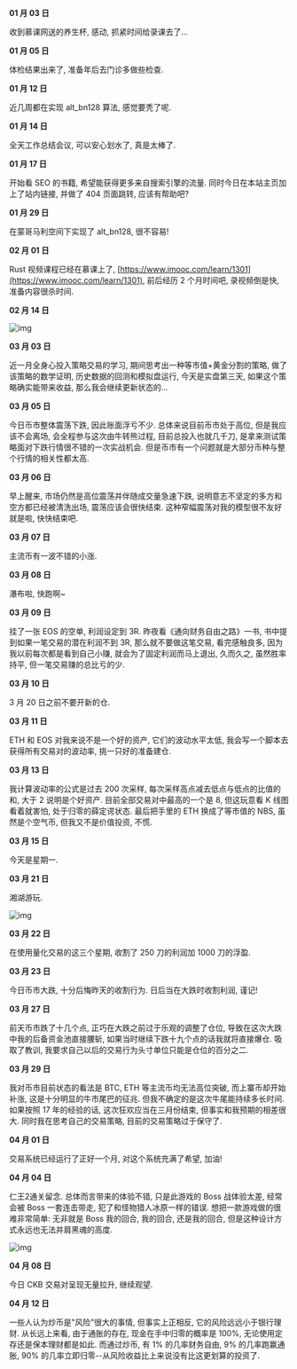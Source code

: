 **01 月 03 日**

收到慕课网送的养生杯, 感动, 抓紧时间给录课去了...

**01 月 05 日**

体检结果出来了, 准备年后去门诊多做些检查.

**01 月 12 日**

近几周都在实现 alt_bn128 算法, 感觉要秃了呢.

**01 月 14 日**

全天工作总结会议, 可以安心划水了, 真是太棒了.

**01 月 17 日**

开始看 SEO 的书籍, 希望能获得更多来自搜索引擎的流量. 同时今日在本站主页加上了站内链接, 并做了 404 页面跳转, 应该有帮助吧?

**01 月 29 日**

在蒙哥马利空间下实现了 alt_bn128, 很不容易!

**02 月 01 日**

Rust 视频课程已经在慕课上了, [https://www.imooc.com/learn/1301](https://www.imooc.com/learn/1301), 前后经历 2 个月时间吧, 录视频倒是快, 准备内容很杀时间.

**02 月 14 日**

![img](/img/diary/2021/epu.jpg)

**03 月 03 日**

近一月全身心投入策略交易的学习, 期间思考出一种等市值+黄金分割的策略, 做了该策略的数学证明, 历史数据的回测和模拟盘运行, 今天是实盘第三天, 如果这个策略确实能带来收益, 那么我会继续更新状态的...

**03 月 05 日**

今日币市整体震荡下跌, 因此账面浮亏不少. 总体来说目前币市处于高位, 但是我应该不会离场, 会全程参与这次由牛转熊过程, 目前总投入也就几千刀, 是拿来测试策略面对下跌行情很不错的一次实战机会. 但是币市有一个问题就是大部分币种与整个行情的相关性都太高.

**03 月 06 日**

早上醒来, 市场仍然是高位震荡并伴随成交量急速下跌, 说明意志不坚定的多方和空方都已经被清洗出场, 震荡应该会很快结束. 这种窄幅震荡对我的模型很不友好就是啦, 快快结束吧.

**03 月 07 日**

主流币有一波不错的小涨.

**03 月 08 日**

瀑布啦, 快跑啊~

**03 月 09 日**

挂了一张 EOS 的空单, 利润设定到 3R. 昨夜看《通向财务自由之路》一书, 书中提到如果一笔交易的潜在利润不到 3R, 那么就不要做这笔交易, 看完感触良多, 因为我以前每次都是看到自己小赚, 就会为了固定利润而马上退出, 久而久之, 虽然胜率持平, 但一笔交易赚的总比亏的少.

**03 月 10 日**

3 月 20 日之前不要开新的仓.

**03 月 11 日**

ETH 和 EOS 对我来说不是一个好的资产, 它们的波动水平太低, 我会写一个脚本去获得所有交易对的波动率, 挑一只好的准备建仓.

**03 月 13 日**

我计算波动率的公式是过去 200 次采样, 每次采样高点减去低点与低点的比值的和, 大于 2 说明是个好资产. 目前全部交易对中最高的一个是 8, 但这玩意看 K 线图看着就害怕, 处于归零的薛定谔状态. 最后把手里的 ETH 换成了等市值的 NBS, 虽然是个空气币, 但我又不是价值投资, 不慌.

**03 月 15 日**

今天是星期一.

**03 月 21 日**

湘湖游玩.

![img](/img/diary/2021/xianghu.jpg)

**03 月 22 日**

在使用量化交易的这三个星期, 收割了 250 刀的利润加 1000 刀的浮盈.

**03 月 23 日**

今日币市大跌, 十分后悔昨天的收割行为. 日后当在大跌时收割利润, 谨记!

**03 月 27 日**

前天币市跌了十几个点, 正巧在大跌之前过于乐观的调整了仓位, 导致在这次大跌中我的后备资金池直接腰斩, 如果当时继续下跌十九个点的话我就将直接爆仓. 吸取了教训, 我要求自己以后的交易行为头寸单位只能是仓位的百分之二.

**03 月 29 日**

我对币市目前状态的看法是 BTC, ETH 等主流币均无法高位突破, 而上寨币却开始补涨, 这是十分明显的牛市尾巴的征兆. 但我不确定的是这次牛尾能持续多长时间. 如果按照 17 年的经验的话, 这次狂欢应当在三月份结束, 但事实和我预期的相差很大. 同时我在思考自己的交易策略, 目前的交易策略过于保守了.

**04 月 01 日**

交易系统已经运行了正好一个月, 对这个系统充满了希望, 加油!

**04 月 04 日**

仁王2通关留念. 总体而言带来的体验不错, 只是此游戏的 Boss 战体验太差, 经常会被 Boss 一套连击带走, 犯了和怪物猎人冰原一样的错误. 想把一款游戏做的很难非常简单: 无非就是 Boss 我的回合, 我的回合, 还是我的回合, 但是这种设计方式永远也无法并肩黑魂的高度.

![img](/img/diary/2021/nioh2.png)

**04 月 08 日**

今日 CKB 交易对呈现无量拉升, 继续观望.

**04 月 12 日**

一些人认为炒币是"风险"很大的事情, 但事实上正相反, 它的风险远远小于银行理财. 从长远上来看, 由于通胀的存在, 现金在手中归零的概率是 100%, 无论使用定存还是保本理财都是如此. 而通过炒币, 有 1% 的几率财务自由, 9% 的几率跑赢通胀, 90% 的几率立即归零--从风险收益比上来说没有比这更划算的投资了.
